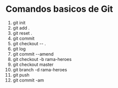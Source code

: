# Comandos basicos de Git

1. git init   <!--Inicializar el repositorio -->
2. git add .  <!--Preparar para la captura -->
3. git reset . <!-- -->
4. git commit <!--Capturar los archivos del repositorio -->
5. git checkout -- . <!--Vuelve a recontruir hasta la ultima vez que se guardo -->
6. git log <!--Lista el estado de los commit -->
7. git commit --amend <!--para editar el mensaje del ultimo commit-->
8. git checkout -b rama-heroes <!--Para crear una nueva rama --> 
9. git checkout master <!--Para cambiar de ramas -->
10. git branch -d rama-heroes <!--Para eliminar una rama-->
11. git push <!--Para enviar todo el contenido a ggithub-->
12. git commit -am <!--Para acelerar el proceso de guardar cambios-->